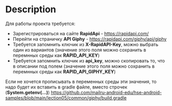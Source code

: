 # Description
Для работы проекта требуется:
- Зарегистрироваться на сайте **RapidApi** - https://rapidapi.com/
- Перейти на страничку **API Giphy** - https://rapidapi.com/giphy/api/giphy
- Требуется запомнить ключик из **X-RapidAPI-Key**, можно выбрать один из вариантов (значение этого поля можно сохранить в перемнных среды как **RAPID_API_KEY**)
- Требуется запомнить ключик из **api_key**, можно скопировать то, что в описании под полем (значение этого поля можно сохранить в перемнных среды как **RAPID_API_GIPHY_KEY**)


Если не хочется прописывать в переменных среды эти значения, то надо будет их вставить в gradle файле, вместо строчек (**System.getenv(...)**)
https://github.com/mailru-android-edu/hse-android-samples/blob/main/lection05/common/giphy/build.gradle